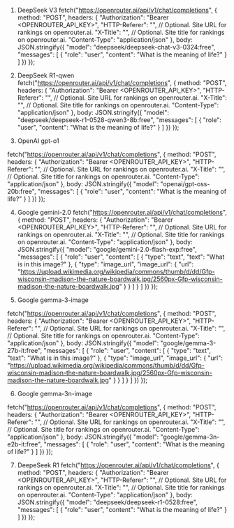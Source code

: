 1. DeepSeek V3
fetch("https://openrouter.ai/api/v1/chat/completions", {
  method: "POST",
  headers: {
    "Authorization": "Bearer <OPENROUTER_API_KEY>",
    "HTTP-Referer": "", // Optional. Site URL for rankings on openrouter.ai.
    "X-Title": "", // Optional. Site title for rankings on openrouter.ai.
    "Content-Type": "application/json"
  },
  body: JSON.stringify({
    "model": "deepseek/deepseek-chat-v3-0324:free",
    "messages": [
      {
        "role": "user",
        "content": "What is the meaning of life?"
      }
    ]
  })
});

2. DeepSeek R1-qwen
fetch("https://openrouter.ai/api/v1/chat/completions", {
  method: "POST",
  headers: {
    "Authorization": "Bearer <OPENROUTER_API_KEY>",
    "HTTP-Referer": "", // Optional. Site URL for rankings on openrouter.ai.
    "X-Title": "", // Optional. Site title for rankings on openrouter.ai.
    "Content-Type": "application/json"
  },
  body: JSON.stringify({
    "model": "deepseek/deepseek-r1-0528-qwen3-8b:free",
    "messages": [
      {
        "role": "user",
        "content": "What is the meaning of life?"
      }
    ]
  })
});

3. OpenAI gpt-o1
 
fetch("https://openrouter.ai/api/v1/chat/completions", {
  method: "POST",
  headers: {
    "Authorization": "Bearer <OPENROUTER_API_KEY>",
    "HTTP-Referer": "", // Optional. Site URL for rankings on openrouter.ai.
    "X-Title": "", // Optional. Site title for rankings on openrouter.ai.
    "Content-Type": "application/json"
  },
  body: JSON.stringify({
    "model": "openai/gpt-oss-20b:free",
    "messages": [
      {
        "role": "user",
        "content": "What is the meaning of life?"
      }
    ]
  })
});
 
 4. Google gemini-2.0
fetch("https://openrouter.ai/api/v1/chat/completions", {
  method: "POST",
  headers: {
    "Authorization": "Bearer <OPENROUTER_API_KEY>",
    "HTTP-Referer": "", // Optional. Site URL for rankings on openrouter.ai.
    "X-Title": "", // Optional. Site title for rankings on openrouter.ai.
    "Content-Type": "application/json"
  },
  body: JSON.stringify({
    "model": "google/gemini-2.0-flash-exp:free",
    "messages": [
      {
        "role": "user",
        "content": [
          {
            "type": "text",
            "text": "What is in this image?"
          },
          {
            "type": "image_url",
            "image_url": {
              "url": "https://upload.wikimedia.org/wikipedia/commons/thumb/d/dd/Gfp-wisconsin-madison-the-nature-boardwalk.jpg/2560px-Gfp-wisconsin-madison-the-nature-boardwalk.jpg"
            }
          }
        ]
      }
    ]
  })
});

5. Google gemma-3-image
 
fetch("https://openrouter.ai/api/v1/chat/completions", {
  method: "POST",
  headers: {
    "Authorization": "Bearer <OPENROUTER_API_KEY>",
    "HTTP-Referer": "", // Optional. Site URL for rankings on openrouter.ai.
    "X-Title": "", // Optional. Site title for rankings on openrouter.ai.
    "Content-Type": "application/json"
  },
  body: JSON.stringify({
    "model": "google/gemma-3-27b-it:free",
    "messages": [
      {
        "role": "user",
        "content": [
          {
            "type": "text",
            "text": "What is in this image?"
          },
          {
            "type": "image_url",
            "image_url": {
              "url": "https://upload.wikimedia.org/wikipedia/commons/thumb/d/dd/Gfp-wisconsin-madison-the-nature-boardwalk.jpg/2560px-Gfp-wisconsin-madison-the-nature-boardwalk.jpg"
            }
          }
        ]
      }
    ]
  })
});
 

 6. Google gemma-3n-image

fetch("https://openrouter.ai/api/v1/chat/completions", {
  method: "POST",
  headers: {
    "Authorization": "Bearer <OPENROUTER_API_KEY>",
    "HTTP-Referer": "", // Optional. Site URL for rankings on openrouter.ai.
    "X-Title": "", // Optional. Site title for rankings on openrouter.ai.
    "Content-Type": "application/json"
  },
  body: JSON.stringify({
    "model": "google/gemma-3n-e2b-it:free",
    "messages": [
      {
        "role": "user",
        "content": "What is the meaning of life?"
      }
    ]
  })
});
 
 7. DeepeSeek R1
fetch("https://openrouter.ai/api/v1/chat/completions", {
  method: "POST",
  headers: {
    "Authorization": "Bearer <OPENROUTER_API_KEY>",
    "HTTP-Referer": "", // Optional. Site URL for rankings on openrouter.ai.
    "X-Title": "", // Optional. Site title for rankings on openrouter.ai.
    "Content-Type": "application/json"
  },
  body: JSON.stringify({
    "model": "deepseek/deepseek-r1-0528:free",
    "messages": [
      {
        "role": "user",
        "content": "What is the meaning of life?"
      }
    ]
  })
});
 